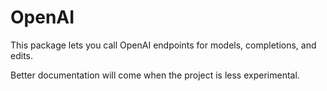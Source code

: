 # OpenAI

This package lets you call OpenAI endpoints for models,
completions, and edits.

Better documentation will come when the project is less
experimental.
